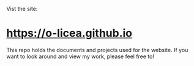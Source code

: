 Vist the site:
# https://o-licea.github.io

This repo holds the documents and projects used for the website. If you want to look around and view my work, please feel free to!
